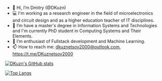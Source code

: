 - 👋 Hi, I’m Dmitry (@DKuzn)
- 💻 I'm working as a research engineer in the field of microelectronics and circuit design and as a higher education teacher of IT disciplines.
- 🌱 I’m have a master's degree in Information Systems and Technologies and I'm currently PhD student in Computing Systems and Their Elements.
- 👀 I’m enthusiast of Fullstack development and Machine Learning.
- 📫 How to reach me: dkuznetsov2000@outlook.com, https://t.me/DKuznetsov2000

[![DKuzn's GitHub stats](https://github-readme-stats.vercel.app/api?username=DKuzn)](https://github.com/anuraghazra/github-readme-stats)

[![Top Langs](https://github-readme-stats.vercel.app/api/top-langs/?username=DKuzn&hide=jupyter%20notebook,html,css,dockerfile,cmake)](https://github.com/anuraghazra/github-readme-stats)

<!---
DKuzn/DKuzn is a ✨ special ✨ repository because its `README.md` (this file) appears on your GitHub profile.
You can click the Preview link to take a look at your changes.
--->
